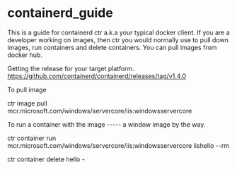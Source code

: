 # containerd_guide

This is a guide for containerd ctr a.k.a your typical docker client. 
If you are a developer working on images, then ctr you would normally use to pull down images, run containers and delete containers. 
You can pull images from docker hub.


Getting the release for your target platform. 
https://github.com/containerd/containerd/releases/tag/v1.4.0



To pull image

ctr image pull mcr.microsoft.com/windows/servercore/iis:windowsservercore

To run a container with the image ----- a window image by the way. 

ctr container run mcr.microsoft.com/windows/servercore/iis:windowsservercore iishello --rm

ctr container delete hello - 



